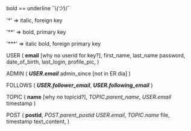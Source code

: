 bold == underline ¯\\_(ツ)_/¯

'*'     => italic,      foreign key

'**'    => bold,        primary key

'***'   => italic bold, foreign primary key

USER (
    **email** [why no userid for key?], 
    first_name, last_name
    password,
    date_of_birth,
    last_login,
    profile_pic,
)

ADMIN (
     ***USER.email***
     admin_since [not in ER dia]
)

FOLLOWS (
    ***USER.follower_email***,
    ***USER.following_email***
)

TOPIC (
    **name** [why no topicid?],
    *TOPIC.parent_name*,
    *USER.email*
    timestamp
)

POST (
    **postid**,
    *POST.parent_postid*
    *USER.email*,
    *TOPIC.name*
    file,
    timestamp
    text_content,
)

